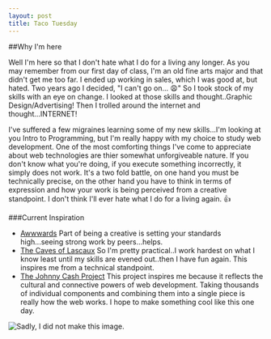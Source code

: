 ```yaml
---
layout: post
title: Taco Tuesday
---
```


##Why I'm here

Well I'm here so that I don't hate what I do for a living any longer.  As you may remember from our first day of class, I'm an old fine arts major and that didn't get me too far.  I ended up working in sales, which I was good at, but hated.  Two years ago I decided, "I can't go on... :weary:"  So I took stock of my skills with an eye on change.  I looked at those skills and thought..Graphic Design/Advertising!  Then I trolled around the internet and thought...INTERNET!  

I've suffered a few migraines learning some of my new skills...I'm looking at you Intro to Programming, but I'm really happy with my choice to study web development.  One of the most comforting things I've come to appreciate about web technologies are thier somewhat unforgiveable nature.  If you don't know what you're doing, if you execute something incorrectly, it simply does not work.  It's a two fold battle, on one hand you must be technically precise, on the other hand you have to think in terms of expression and how your work is being perceived from a creative standpoint.  I don't think I'll ever hate what I do for a living again.  :+1:      

###Current Inspiration

- [Awwwards](http://www.awwwards.com/)
Part of being a creative is setting your standards high...seeing strong work by peers...helps.
- [The Caves of Lascaux](http://www.lascaux.culture.fr/?lng=en#/fr/00.xml)
So I'm pretty practical..I work hardest on what I know least until my skills are evened out..then I have fun again.  This inspires me from a technical standpoint.
- [The Johnny Cash Project](http://www.thejohnnycashproject.com/)
This project inspires me because it reflects the cultural and connective powers of web development.  Taking thousands of individual components and combining them into a single piece is really how the web works.  I hope to make something cool like this one day.


![Sadly, I did not make this image.](http://addyosmani.com/blog/wp-content/uploads/2013/04/unicorn.jpg)
